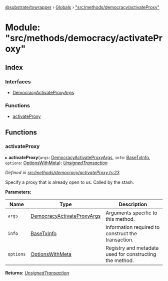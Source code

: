 [@substrate/txwrapper](../README.md) › [Globals](../globals.md) › ["src/methods/democracy/activateProxy"](_src_methods_democracy_activateproxy_.md)

# Module: "src/methods/democracy/activateProxy"

## Index

### Interfaces

* [DemocracyActivateProxyArgs](../interfaces/_src_methods_democracy_activateproxy_.democracyactivateproxyargs.md)

### Functions

* [activateProxy](_src_methods_democracy_activateproxy_.md#activateproxy)

## Functions

###  activateProxy

▸ **activateProxy**(`args`: [DemocracyActivateProxyArgs](../interfaces/_src_methods_democracy_activateproxy_.democracyactivateproxyargs.md), `info`: [BaseTxInfo](../interfaces/_src_util_types_.basetxinfo.md), `options`: [OptionsWithMeta](../interfaces/_src_util_types_.optionswithmeta.md)): *[UnsignedTransaction](../interfaces/_src_util_types_.unsignedtransaction.md)*

*Defined in [src/methods/democracy/activateProxy.ts:23](https://github.com/paritytech/txwrapper/blob/f7acf81/src/methods/democracy/activateProxy.ts#L23)*

Specify a proxy that is already open to us. Called by the stash.

**Parameters:**

Name | Type | Description |
------ | ------ | ------ |
`args` | [DemocracyActivateProxyArgs](../interfaces/_src_methods_democracy_activateproxy_.democracyactivateproxyargs.md) | Arguments specific to this method. |
`info` | [BaseTxInfo](../interfaces/_src_util_types_.basetxinfo.md) | Information required to construct the transaction. |
`options` | [OptionsWithMeta](../interfaces/_src_util_types_.optionswithmeta.md) | Registry and metadata used for constructing the method.  |

**Returns:** *[UnsignedTransaction](../interfaces/_src_util_types_.unsignedtransaction.md)*
